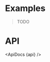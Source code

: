 <script lang="ts">
	import { ApiDocs } from 'svelte-ux';

	import api from '$lib/components/HighlightRect.svelte?raw&sveld';

	import Chart, { Svg } from '$lib/components/Chart.svelte';

	import Preview from '$lib/docs/Preview.svelte';
</script>

# Examples

> TODO

# API

<ApiDocs {api} />

